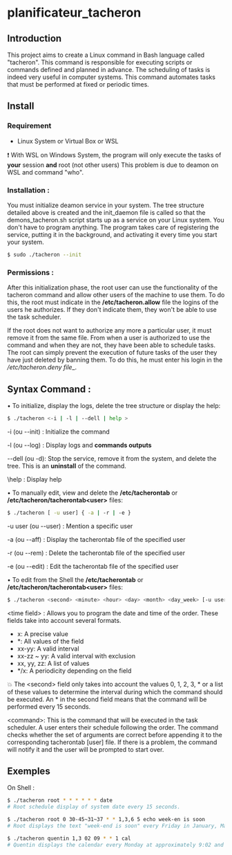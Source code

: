 # planificateur_tacheron

## Introduction
This project aims to create a Linux command in Bash language called "tacheron". This command is responsible for executing scripts or commands defined and planned in advance. The scheduling of tasks is indeed very useful in computer systems. This command automates tasks that must be performed at fixed or periodic times.

## Install

### Requirement
- Linux System or Virtual Box or WSL

:exclamation: With WSL on Windows System, the program will only execute the tasks of __your__ session __and__ root (not other users)
This problem is due to deamon on WSL and command "who".

### Installation : 
You must initialize deamon service in your system.
The tree structure detailed above is created and the init_daemon file is called so that the demons_tacheron.sh script starts up as a service on your Linux system. You don't have to program anything. The program takes care of registering the service, putting it in the background, and activating it every time you start your system.

```bash
$ sudo ./tacheron --init
```
### Permissions : 
After this initialization phase, the root user can use the functionality of the tacheron command and allow other users of the machine to use them. To do this, the root must indicate in the __/etc/tacheron.allow__ file the logins of the users he authorizes. If they don't indicate them, they won't be able to use the task scheduler.

If the root does not want to authorize any more a particular user, it must remove it from the same file. From when a user is authorized to use the command and when they are not, they have been able to schedule tasks. The root can simply prevent the execution of future tasks of the user they have just deleted by banning them. To do this, he must enter his login in the __/etc/tacheron.deny_ file__.

## Syntax Command :
• To initialize, display the logs, delete the tree structure or display the help:
```bash
$ ./tacheron <-i | -l | --dell | help >
```
\-i (ou --init) : Initialize the command

\-l (ou --log) : Display logs and __commands outputs__

\--dell (ou -d): Stop the service, remove it from the system, and delete the tree. This is an __uninstall__ of the command.

\help : Display help

• To manually edit, view and delete the __/etc/tacherontab__ or __/etc/tacheron/tacherontab\<user\>__ files:
```bash
$ ./tacheron [ -u user] { -a | -r | -e }
```
\-u user (ou --user) : Mention a specific user

  \-a (ou --aff) : Display the tacherontab file of the specified user
  
  \-r (ou --rem) : Delete the tacherontab file of the specified user
  
  \-e (ou --edit) : Edit the tacherontab file of the specified user
  
• To edit from the Shell the __/etc/tacherontab__ or __/etc/tacheron/tacherontab\<user\>__ files:
```bash
$ ./tacheron <second> <minute> <hour> <day> <month> <day_week> [-u user] <command>
```
\<time field\> : Allows you to program the date and time of the order. These fields take into account several formats.
- x: A precise value
- *: All values of the field
- xx-yy: A valid interval
- xx-zz ~ yy: A valid interval with exclusion
- xx, yy, zz: A list of values
- */x: A periodicity depending on the field

:boom: The \<second\> field only takes into account the values 0, 1, 2, 3, * or a list of these values to determine the interval during which the command should be executed. An * in the second field means that the command will be performed every 15 seconds.

\<command\>: This is the command that will be executed in the task scheduler.
A user enters their schedule following the order. The command checks whether the set of arguments are correct before appending it to the corresponding tacherontab [user] file. If there is a problem, the command will notify it and the user will be prompted to start over.

## Exemples
On Shell :

```bash
$ ./tacheron root * * * * * * date
# Root schedule display of system date every 15 seconds.
```


```bash
$ ./tacheron root 0 30-45~31~37 * * 1,3,6 5 echo week-en is soon
# Root displays the text "week-end is soon" every Friday in January, March, and June, every hour between the 30th and 45th minutes except for the 31st and 37th minutes.
```

```bash
$ ./tacheron quentin 1,3 02 09 * * 1 cal
# Quentin displays the calendar every Monday at approximately 9:02 and 15 seconds and approximately 9:02 and 45 seconds.
```

